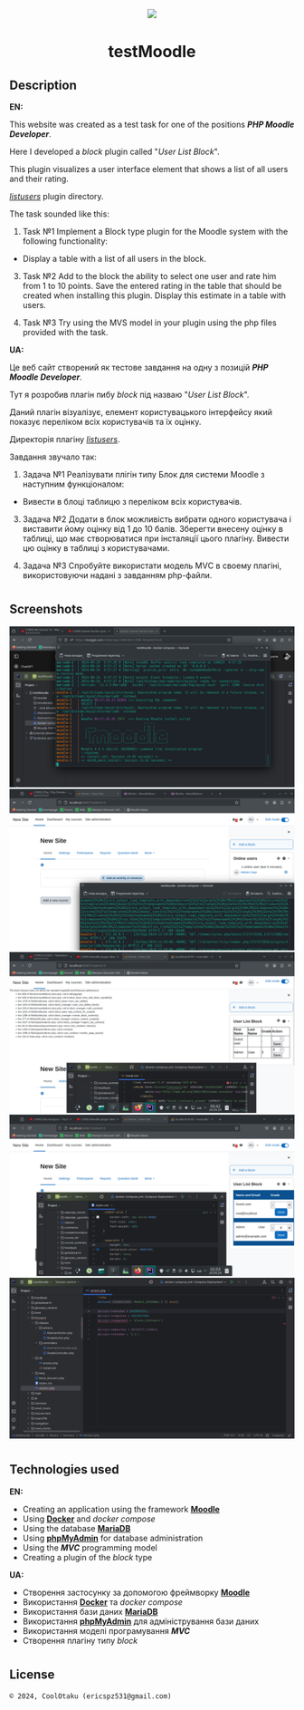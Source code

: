 <p align="center"><img height="128" src="https://raw.githubusercontent.com/moodle/moodle/main/.github/moodlelogo.svg"/></p>
<h1 align="center">testMoodle</h1>

## Description
<b>EN:</b>

This website was created as a test task for one of the positions ***PHP Moodle Developer***.

Here I developed a *block* plugin called "*User List Block*".

This plugin visualizes a user interface element that shows a list of all users and their rating.

[*listusers*](https://github.com/CoolOtaku/testMoodle/tree/main/moodle/blocks/listusers) plugin directory.

The task sounded like this:

1. Task №1
Implement a Block type plugin for the Moodle system with the following functionality:

- Display a table with a list of all users in the block.

3. Task №2
Add to the block the ability to select one user and rate him from 1 to 10 points. Save the entered rating in the table that should be created when installing this plugin. Display this estimate in a table with users.

4. Task №3
Try using the MVS model in your plugin using the php files provided with the task.

<b>UA:</b>

Це веб сайт створений як тестове завдання на одну з позицій ***PHP Moodle Developer***.

Тут я розробив плагін пибу *block* під назваю "*User List Block*".

Даний плагін візуалізує, елемент користувацького інтерфейсу який показує переліком всіх користувачів та їх оцінку.

Директорія плагіну [*listusers*](https://github.com/CoolOtaku/testMoodle/tree/main/moodle/blocks/listusers).

Завдання звучало так:

1. Задача №1
Реалізувати плігін типу Блок для системи Moodle з наступним функціоналом:

- Вивести в блоці таблицю з переліком всіх користувачів.
   
3. Задача №2
Додати в блок можливість вибрати одного користувача і виставити йому оцінку від 1 до 10 балів. Зберегти внесену оцінку в таблиці, що має створюватися при інсталяції цього плагіну. Вивести цю оцінку в таблиці з користувачами.

4. Задача №3
Спробуйте використати модель MVС в своему плагіні, використовуючи надані з завданням php-файли.

#
## Screenshots
<p align="center">
  <img src="screenshots/1.png" height="20%"/>
  <img src="screenshots/2.png" height="20%"/>
  <img src="screenshots/3.png" height="20%"/>
  <img src="screenshots/4.png" height="20%"/>
  <img src="screenshots/5.png" height="20%"/>
</p>

#
## Technologies used
<b>EN:</b>
- Creating an application using the framework [**Moodle**](https://moodle.org/)
- Using [**Docker**](https://www.docker.com/) and *docker compose*
- Using the database [**MariaDB**](https://mariadb.org/)
- Using [**phpMyAdmin**](https://www.phpmyadmin.net/) for database administration
- Using the ***MVC*** programming model
- Creating a plugin of the *block* type

<b>UA:</b>
- Створення застосунку за допомогою фреймворку [**Moodle**](https://moodle.org/)
- Використання [**Docker**](https://www.docker.com/) та *docker compose*
- Використання бази даних [**MariaDB**](https://mariadb.org/)
- Використання [**phpMyAdmin**](https://www.phpmyadmin.net/) для адміністрування бази даних
- Використання моделі програмування ***MVC***
- Створення плагіну типу *block*

#
## License
```
© 2024, CoolOtaku (ericspz531@gmail.com)
```
